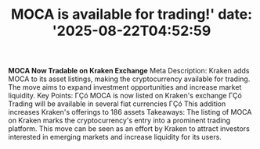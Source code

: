 ﻿---
title: "MOCA is available for trading!'
date: '2025-08-22T04:52:59"
category: "Markets"
summary: ""
slug: "moca is available for trading"
source_urls:
  - "https://blog.kraken.com/product/asset-listings/moca-is-available-for-trading"
seo:
  title: "MOCA is available for trading! | Hash n Hedge'
  description: '"
  keywords: ["news", "markets", "brief"]
---
**MOCA Now Tradable on Kraken Exchange**  Meta Description: Kraken adds MOCA to its asset listings, making the cryptocurrency available for trading. The move aims to expand investment opportunities and increase market liquidity.  Key Points:  ΓÇó MOCA is now listed on Kraken's exchange ΓÇó Trading will be available in several fiat currencies ΓÇó This addition increases Kraken's offerings to 186 assets  Takeaways: The listing of MOCA on Kraken marks the cryptocurrency's entry into a prominent trading platform. This move can be seen as an effort by Kraken to attract investors interested in emerging markets and increase liquidity for its users. 
